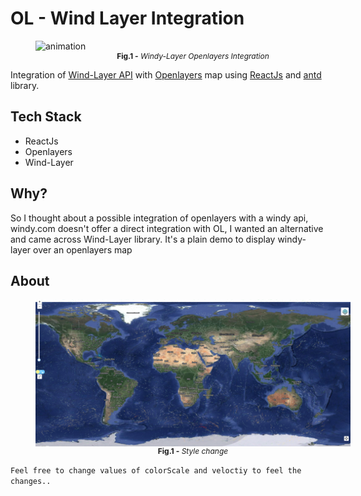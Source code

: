 

# OL - Wind Layer Integration 

<figure style="display:flex;justify-content:center;width:100%;flex-direction:column"><img src=".\Readme assets\Animation.gif" alt="animation" /><figcaption align = "center" style="font-size:12px"><b>Fig.1 -</b> <cite >Windy-Layer Openlayers Integration</cite></figcaption></figure>

Integration of [Wind-Layer API](https://github.com/sakitam-fdd/wind-layer) with [Openlayers](https://openlayers.org) map using [ReactJs](https://react.dev/) and [antd](https://ant.design/) library.

## Tech Stack

- ReactJs
- Openlayers
- Wind-Layer

## Why?

So I thought about a possible integration of openlayers with a windy api, windy.com doesn't offer a direct integration with OL, I wanted an alternative and came across Wind-Layer library. It's a plain demo to display windy-layer over an openlayers map


## About

<figure style="display:flex;justify-content:center;width:100%;flex-direction:column"><img src=".\Readme assets\windlayer.png" alt="scale" /><figcaption align = "center" style="font-size:12px"><b>Fig.1 -</b> <cite >Style change</cite></figcaption></figure>

`Feel free to change values of colorScale and veloctiy to feel the changes..`  